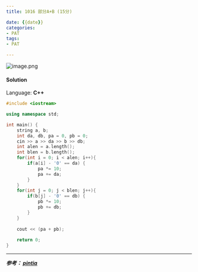 ```yaml
---
title: 1016 部分A+B (15分)

date: {{date}}
categories:
- PAT
tags:
- PAT

---
```

![image.png](https://i.loli.net/2020/05/24/wOuSJgd8QjnVN7X.png)

#### Solution

Language: **C++**

```C++
#include <iostream>

using namespace std;

int main() {
    string a, b;
    int da, db, pa = 0, pb = 0;
    cin >> a >> da >> b >> db;
    int alen = a.length();
    int blen = b.length();
    for(int i = 0; i < alen; i++){
        if(a[i] - '0' == da) {
            pa *= 10;
            pa += da;
        }
    }
    for(int j = 0; j < blen; j++){
        if(b[j] - '0' == db) {
            pb *= 10;
            pb += db;
        }
    }
    
    cout << (pa + pb);
    
    return 0;
}
```
---
***参考：
[pintia](https://pintia.cn/problem-sets/994805260223102976/problems/994805306310115328)***
